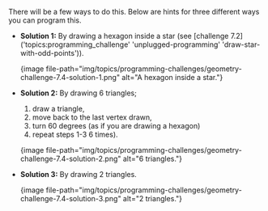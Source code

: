 There will be a few ways to do this. Below are hints for three different ways you can program this.

-   **Solution 1:**
    By drawing a hexagon inside a star (see [challenge 7.2]('topics:programming_challenge' 'unplugged-programming' 'draw-star-with-odd-points')).

    {image file-path="img/topics/programming-challenges/geometry-challenge-7.4-solution-1.png" alt="A hexagon inside a star."}

-   **Solution 2:** By drawing 6 triangles;

    1.  draw a triangle,
    2.  move back to the last vertex drawn,
    3.  turn 60 degrees (as if you are drawing a hexagon)
    4.  repeat steps 1-3 6 times).

    {image file-path="img/topics/programming-challenges/geometry-challenge-7.4-solution-2.png" alt="6 triangles."}

-   **Solution 3:** By drawing 2 triangles.

    {image file-path="img/topics/programming-challenges/geometry-challenge-7.4-solution-3.png" alt="2 triangles."}
